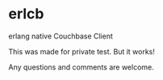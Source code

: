 erlcb
=====

erlang native Couchbase Client

This was made for private test. But it works!

Any questions and comments are welcome.

